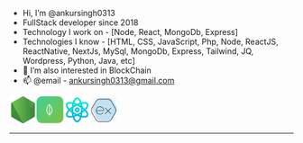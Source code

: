 - Hi, I’m @ankursingh0313
- FullStack developer since 2018
- Technology I work on - [Node, React, MongoDb, Express]
- Technologies I know - [HTML, CSS, JavaScript, Php, Node, ReactJS, ReactNative, NextJs, MySql, MongoDb, Express, Tailwind, JQ, Wordpress, Python, Java, etc]
- 👀 I’m also interested in BlockChain
- 📫 @email - ankursingh0313@gmail.com

<img src="./images/node-js.png" width="48"><img src="./images/Mongodb.png" width="48"><img src="./images/science.png" width="48"><img src="./images/Express-js.png" width="48">

---

<!---
ankursingh0313/ankursingh0313 is a ✨ special ✨ repository because its `README.md` (this file) appears on your GitHub profile.
You can click the Preview link to take a look at your changes.
--->
